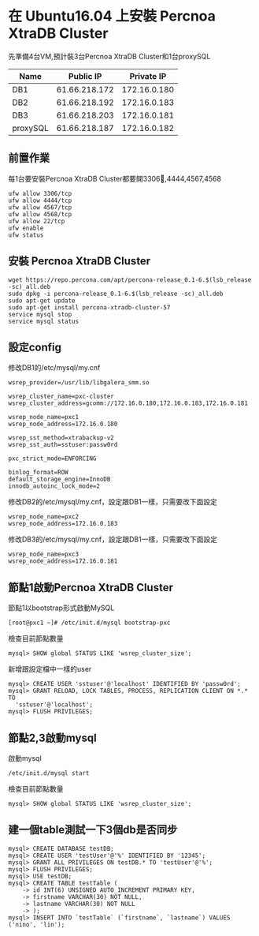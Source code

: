 # 在 Ubuntu16.04 上安裝 Percnoa XtraDB Cluster

先準備4台VM,預計裝3台Percnoa XtraDB Cluster和1台proxySQL

Name      | Public IP       | Private IP 
----------|:---------------:|---------------
DB1       | 61.66.218.172   |  172.16.0.180 
DB2       | 61.66.218.192   |  172.16.0.183
DB3       | 61.66.218.203   |  172.16.0.181
proxySQL  | 61.66.218.187   |  172.16.0.182

## 前置作業
每1台要安裝Percnoa XtraDB Cluster都要開3306,4444,4567,4568
```
ufw allow 3306/tcp
ufw allow 4444/tcp
ufw allow 4567/tcp
ufw allow 4568/tcp
ufw allow 22/tcp
ufw enable
ufw status
```

## 安裝 Percnoa XtraDB Cluster
```
wget https://repo.percona.com/apt/percona-release_0.1-6.$(lsb_release -sc)_all.deb
sudo dpkg -i percona-release_0.1-6.$(lsb_release -sc)_all.deb
sudo apt-get update
sudo apt-get install percona-xtradb-cluster-57
service mysql stop
service mysql status
```

## 設定config

修改DB1的/etc/mysql/my.cnf
```
wsrep_provider=/usr/lib/libgalera_smm.so

wsrep_cluster_name=pxc-cluster
wsrep_cluster_address=gcomm://172.16.0.180,172.16.0.183,172.16.0.181

wsrep_node_name=pxc1
wsrep_node_address=172.16.0.180

wsrep_sst_method=xtrabackup-v2
wsrep_sst_auth=sstuser:passw0rd

pxc_strict_mode=ENFORCING

binlog_format=ROW
default_storage_engine=InnoDB
innodb_autoinc_lock_mode=2
```

修改DB2的/etc/mysql/my.cnf，設定跟DB1一樣，只需要改下面設定
```
wsrep_node_name=pxc2
wsrep_node_address=172.16.0.183
```

修改DB3的/etc/mysql/my.cnf，設定跟DB1一樣，只需要改下面設定
```
wsrep_node_name=pxc3
wsrep_node_address=172.16.0.181
```

## 節點1啟動Percnoa XtraDB Cluster
節點1以bootstrap形式啟動MySQL
```
[root@pxc1 ~]# /etc/init.d/mysql bootstrap-pxc
```
檢查目前節點數量
```
mysql> SHOW global STATUS LIKE 'wsrep_cluster_size';
```
新增跟設定檔中一樣的user
```
mysql> CREATE USER 'sstuser'@'localhost' IDENTIFIED BY 'passw0rd';
mysql> GRANT RELOAD, LOCK TABLES, PROCESS, REPLICATION CLIENT ON *.* TO
  'sstuser'@'localhost';
mysql> FLUSH PRIVILEGES;
```

## 節點2,3啟動mysql
啟動mysql
```
/etc/init.d/mysql start
```
檢查目前節點數量
```
mysql> SHOW global STATUS LIKE 'wsrep_cluster_size';
```

## 建一個table測試一下3個db是否同步
```
mysql> CREATE DATABASE testDB;
mysql> CREATE USER 'testUser'@'%' IDENTIFIED BY '12345';
mysql> GRANT ALL PRIVILEGES ON testDB.* TO 'testUser'@'%';
mysql> FLUSH PRIVILEGES;
mysql> USE testDB;
mysql> CREATE TABLE testTable (
    -> id INT(6) UNSIGNED AUTO_INCREMENT PRIMARY KEY,
    -> firstname VARCHAR(30) NOT NULL,
    -> lastname VARCHAR(30) NOT NULL
    -> );
mysql> INSERT INTO `testTable` (`firstname`, `lastname`) VALUES ('nino', 'lin');
```
